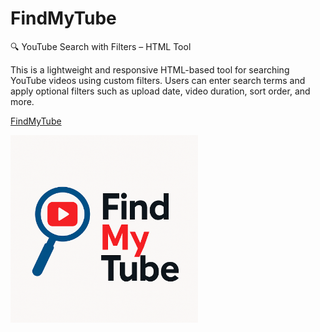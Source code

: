 # FindMyTube
🔍 YouTube Search with Filters – HTML Tool

This is a lightweight and responsive HTML-based tool for searching YouTube videos using custom filters. 
Users can enter search terms and apply optional filters such as upload date, video duration, sort order, and more.

[FindMyTube](https://ngfblog.github.io/FindMyTube/)

<img src="https://github.com/ngfblog/FindMyTube/blob/main/FindMyTube.png" height="300" width="300" >
